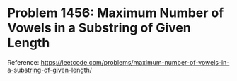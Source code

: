 # Problem 1456: Maximum Number of Vowels in a Substring of Given Length

Reference: https://leetcode.com/problems/maximum-number-of-vowels-in-a-substring-of-given-length/